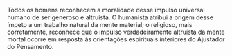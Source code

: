 ﻿Todos os homens reconhecem a moralidade desse impulso universal humano de ser generoso e altruísta. O humanista atribui a origem desse ímpeto a um trabalho natural da mente material; o religioso, mais corretamente, reconhece que o impulso verdadeiramente altruísta da mente mortal ocorre em resposta às orientações espirituais interiores do Ajustador do Pensamento.
